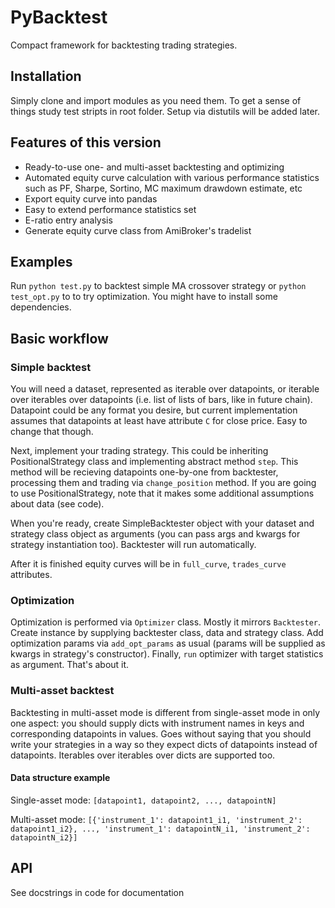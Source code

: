 # PyBacktest
Compact framework for backtesting trading strategies.

## Installation
Simply clone and import modules as you need them. To get a sense of things study test stripts in root folder. Setup via distutils will be added later.

## Features of this version
 * Ready-to-use one- and multi-asset backtesting and optimizing
 * Automated equity curve calculation with various performance statistics such as PF, Sharpe, Sortino, MC maximum drawdown estimate, etc
  * Export equity curve into pandas
  * Easy to extend performance statistics set
 * E-ratio entry analysis
 * Generate equity curve class from AmiBroker's tradelist

## Examples
Run `python test.py` to backtest simple MA crossover strategy or `python test_opt.py` to to try optimization. You might have to install some dependencies.

## Basic workflow
### Simple backtest
You will need a dataset, represented as iterable over datapoints, or iterable over iterables over datapoints (i.e. list of lists of bars, like in future chain). Datapoint could be any format you desire, but current implementation assumes that datapoints at least have attribute `C` for close price. Easy to change that though.

Next, implement your trading strategy. This could be inheriting PositionalStrategy class and implementing abstract method `step`. This method will be recieving datapoints one-by-one from backtester, processing them and trading via `change_position` method. If you are going to use PositionalStrategy, note that it makes some additional assumptions about data (see code).

When you're ready, create SimpleBacktester object with your dataset and strategy class object as arguments (you can pass args and kwargs for strategy instantiation too). Backtester will run automatically.

After it is finished equity curves will be in `full_curve`, `trades_curve` attributes.

### Optimization
Optimization is performed via `Optimizer` class. Mostly it mirrors `Backtester`. Create instance by supplying backtester class, data and strategy class. Add optimization params via `add_opt_params` as usual (params will be supplied as kwargs in strategy's constructor). Finally, `run` optimizer with target statistics as argument. That's about it.

### Multi-asset backtest
Backtesting in multi-asset mode is different from single-asset mode in only one aspect: you should supply dicts with instrument names in keys and corresponding datapoints in values. Goes without saying that you should write your strategies in a way so they expect dicts of datapoints instead of datapoints. Iterables over iterables over dicts are supported too.

#### Data structure example
Single-asset mode:
`[datapoint1, datapoint2, ..., datapointN]`

Multi-asset mode:
`[{'instrument_1': datapoint1_i1, 'instrument_2': datapoint1_i2}, ...,
   'instrument_1': datapointN_i1, 'instrument_2': datapointN_i2}]`

## API
See docstrings in code for documentation